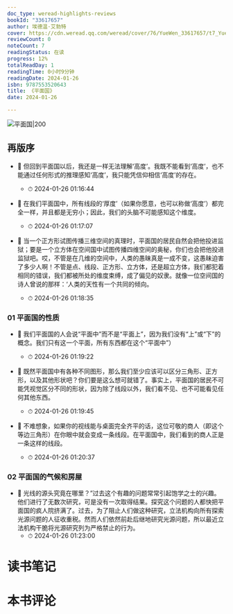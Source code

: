 ```yaml
---
doc_type: weread-highlights-reviews
bookId: "33617657"
author: 埃德温·艾勃特
cover: https://cdn.weread.qq.com/weread/cover/76/YueWen_33617657/t7_YueWen_33617657.jpg
reviewCount: 0
noteCount: 7
readingStatus: 在读
progress: 12%
totalReadDay: 1
readingTime: 0小时9分钟
readingDate: 2024-01-26
isbn: 9787553520643
title: 《平面国》
date: 2024-01-26

---
```


![ 平面国|200](https://cdn.weread.qq.com/weread/cover/76/YueWen_33617657/t7_YueWen_33617657.jpg)


## 再版序


- 📌 但回到平面国以后，我还是一样无法理解‘高度’。我既不能看到‘高度’，也不能通过任何形式的推理感知‘高度’，我只能凭信仰相信‘高度’的存在。 
    - ⏱ 2024-01-26 01:16:44 

- 📌 在我们平面国中，所有线段的‘厚度’（如果你愿意，也可以称做‘高度’）都完全一样，并且都是无穷小；因此，我们的头脑不可能感知这个维度。 
    - ⏱ 2024-01-26 01:17:07 

- 📌 当一个正方形试图传播三维空间的真理时，平面国的居民自然会把他投进监狱；要是一个立方体在空间国中试图传播四维空间的奥秘，你们也会把他投进监狱吧。哎，不管是在几维的空间中，人类的愚昧真是一成不变，这愚昧迫害了多少人啊！不管是点、线段、正方形、立方体，还是超立方体，我们都犯着相同的错误，我们都被所处的维度束缚，成了偏见的奴隶。就像一位空间国的诗人曾说的那样：‘人类的天性有一个共同的倾向。 
    - ⏱ 2024-01-26 01:18:35 
### 01 平面国的性质


- 📌 我们平面国的人会说“平面中”而不是“平面上”，因为我们没有“上”或“下”的概念。我们只有这一个平面，所有东西都在这个“平面中”） 
    - ⏱ 2024-01-26 01:19:22 

- 📌 既然平面国中有各种不同图形，那么我们至少应该可以区分三角形、正方形，以及其他形状吧？你们要是这么想可就错了。事实上，平面国的居民不可能凭视觉区分不同的形状，因为除了线段以外，我们看不见、也不可能看见任何其他东西。 
    - ⏱ 2024-01-26 01:19:45 

- 📌 不难想象，如果你的视线能与桌面完全齐平的话，这位可敬的商人（即这个等边三角形）在你眼中就会变成一条线段。在平面国中，我们看到的商人正是一条这样的线段。 
    - ⏱ 2024-01-26 01:20:37 
### 02 平面国的气候和房屋


- 📌 光线的源头究竟在哪里？”过去这个有趣的问题常常引起饱学之士的兴趣。他们进行了无数次研究，可是没有一次取得结果。探究这个问题的人都快把平面国的疯人院挤满了。过去，为了阻止人们做这种研究，立法机构向所有探索光源问题的人征收重税。然而人们依然前赴后继地研究光源问题，所以最近立法机构干脆将光源研究列为严格禁止的行为。 
    - ⏱ 2024-01-26 01:23:00 

# 读书笔记


# 本书评论
